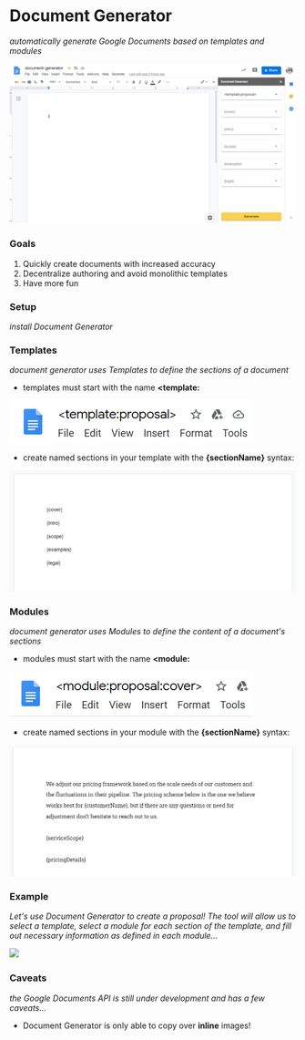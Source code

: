 # Document Generator

_automatically generate Google Documents based on templates and modules_

![](example.png)

### Goals

1. Quickly create documents with increased accuracy
2. Decentralize authoring and avoid monolithic templates
3. Have more fun

### Setup

_install Document Generator_

### Templates

_document generator uses Templates to define the sections of a document_

- templates must start with the name **<template:**

![](template-example.png)

- create named sections in your template with the **{sectionName}** syntax:

![](template-example-outline.png)

### Modules

_document generator uses Modules to define the content of a document's sections_

- modules must start with the name **<module:**

![](module-example.png)

- create named sections in your module with the **{sectionName}** syntax:

![](module-example-outline.png)

### Example

_Let's use Document Generator to create a proposal! The tool will allow us to select a template, select a module for each section of the template, and fill out necessary information as defined in each module..._

![](generate.gif)

### Caveats

_the Google Documents API is still under development and has a few caveats..._

- Document Generator is only able to copy over **inline** images!
